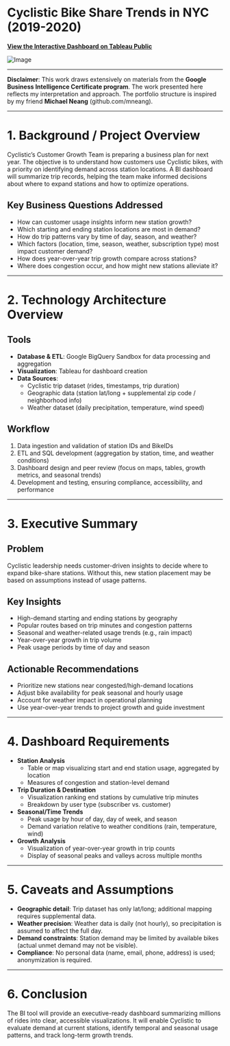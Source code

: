 # Cyclistic Bike Share Trends in NYC (2019-2020)

**[View the Interactive Dashboard on Tableau Public](https://public.tableau.com/profile/your_username/viz/CyclisticBikeShareTrendsinNYC20192020/Story1)**

![Image](https://github.com/user-attachments/assets/fa0a6de9-1231-4d80-8b8b-e1c7fd4a3be4)

***

**Disclaimer**: This work draws extensively on materials from the **Google Business Intelligence Certificate program**. The work presented here reflects my interpretation and approach. The portfolio structure is inspired by my friend **Michael Neang** (github.com/mneang).

***

# 1. Background / Project Overview
Cyclistic’s Customer Growth Team is preparing a business plan for next year. The objective is to understand how customers use Cyclistic bikes, with a priority on identifying demand across station locations. A BI dashboard will summarize trip records, helping the team make informed decisions about where to expand stations and how to optimize operations.

## Key Business Questions Addressed
* How can customer usage insights inform new station growth?
* Which starting and ending station locations are most in demand?
* How do trip patterns vary by time of day, season, and weather?
* Which factors (location, time, season, weather, subscription type) most impact customer demand?
* How does year-over-year trip growth compare across stations?
* Where does congestion occur, and how might new stations alleviate it?

***

# 2. Technology Architecture Overview

## Tools
* **Database & ETL**: Google BigQuery Sandbox for data processing and aggregation
* **Visualization**: Tableau for dashboard creation
* **Data Sources**:
  * Cyclistic trip dataset (rides, timestamps, trip duration)
  * Geographic data (station lat/long + supplemental zip code / neighborhood info)
  * Weather dataset (daily precipitation, temperature, wind speed)
 
## Workflow
1. Data ingestion and validation of station IDs and BikeIDs
2. ETL and SQL development (aggregation by station, time, and weather conditions)
3. Dashboard design and peer review (focus on maps, tables, growth metrics, and seasonal trends)
4. Development and testing, ensuring compliance, accessibility, and performance

***

# 3. Executive Summary

## Problem
Cyclistic leadership needs customer-driven insights to decide where to expand bike-share stations. Without this, new station placement may be based on assumptions instead of usage patterns.

## Key Insights
* High-demand starting and ending stations by geography
* Popular routes based on trip minutes and congestion patterns
* Seasonal and weather-related usage trends (e.g., rain impact)
* Year-over-year growth in trip volume
* Peak usage periods by time of day and season

## Actionable Recommendations
* Prioritize new stations near congested/high-demand locations
* Adjust bike availability for peak seasonal and hourly usage
* Account for weather impact in operational planning
* Use year-over-year trends to project growth and guide investment

***

# 4. Dashboard Requirements 
* **Station Analysis**
  * Table or map visualizing start and end station usage, aggregated by location
  * Measures of congestion and station-level demand
* **Trip Duration & Destination**
  * Visualization ranking end stations by cumulative trip minutes
  * Breakdown by user type (subscriber vs. customer)
* **Seasonal/Time Trends**
  * Peak usage by hour of day, day of week, and season
  * Demand variation relative to weather conditions (rain, temperature, wind)
* **Growth Analysis**
  * Visualization of year-over-year growth in trip counts
  * Display of seasonal peaks and valleys across multiple months

 ***

 # 5. Caveats and Assumptions
* **Geographic detail**: Trip dataset has only lat/long; additional mapping requires supplemental data.
* **Weather precision**: Weather data is daily (not hourly), so precipitation is assumed to affect the full day.
* **Demand constraints**: Station demand may be limited by available bikes (actual unmet demand may not be visible).
* **Compliance**: No personal data (name, email, phone, address) is used; anonymization is required.

***

# 6. Conclusion
The BI tool will provide an executive-ready dashboard summarizing millions of rides into clear, accessible visualizations. It will enable Cyclistic to evaluate demand at current stations, identify temporal and seasonal usage patterns, and track long-term growth trends.
